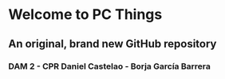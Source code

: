 # Welcome to PC Things
## An original, brand new GitHub repository
### DAM 2 - CPR Daniel Castelao - Borja García Barrera